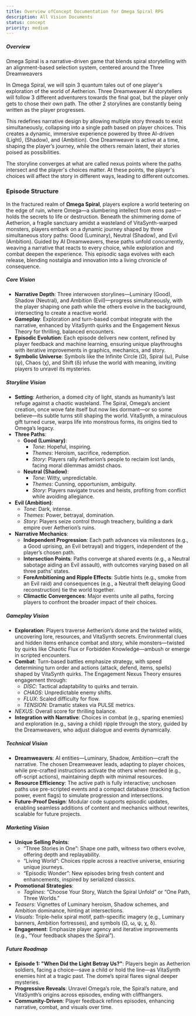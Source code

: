 ```yaml
---
title: Overview ofConcept Documentation for Ωmega Spiral RPG
description: All Vision Documents
status: concept
priority: medium
---
```


##### **Overview**

Ωmega Spiral is a narrative-driven game that blends spiral storytelling with an alignment-based selection system, centered around the Three Dreamweavers

In Ωmega Spiral, we will spin 3 quantum tales out of one player's exploration of the world of Aetherion. Three Dreamweaver AI storytellers will follow 3 different adventurers towards the final goal, but the player only gets to chose their own path. The other 2 storylines are constantly being written as the player progresses.

This redefines narrative design by allowing multiple story threads to exist simultaneously, collapsing into a single path based on player choices. This creates a dynamic, immersive experience powered by three AI-driven  (Light),  (Shadow), and  (Ambition). One Dreamweaver is active at a time, shaping the player’s journey, while the others remain latent, their stories poised as possibilities.

The storyline converges at what are called nexus points where the paths intersect and the player's choices matter. At these points, the player's choices will affect the story in different ways, leading to different outcomes.

### Episode Structure

In the fractured realm of **Ωmega Spiral**, players explore a world teetering on the edge of ruin, where Omega—a slumbering intellect from eons past—holds the secrets to life or destruction. Beneath the shimmering dome of Aetherion, a fragile sanctuary amidst a wasteland of VitaSynth-warped monsters, players embark on a dynamic journey shaped by three simultaneous story paths: Good (Luminary), Neutral (Shadow), and Evil (Ambition). Guided by AI Dreamweavers, these paths unfold concurrently, weaving a narrative that reacts to every choice, while exploration and combat deepen the experience. This episodic saga evolves with each release, blending nostalgia and innovation into a living chronicle of consequence.

##### **Core Vision**
- **Narrative Depth**: Three interwoven storylines—Luminary (Good), Shadow (Neutral), and Ambition (Evil)—progress simultaneously, with the player shaping one path while the others evolve in the background, intersecting to create a reactive world.
- **Gameplay**: Exploration and turn-based combat integrate with the narrative, enhanced by VitaSynth quirks and the Engagement Nexus Theory for thrilling, balanced encounters.
- **Episodic Evolution**: Each episode delivers new content, refined by player feedback and machine learning, ensuring unique playthroughs with iterative improvements in graphics, mechanics, and story.
- **Symbolic Universe**: Symbols like the Infinite Circle (Ω), Spiral (ω), Pulse (ψ), Chaos (χ), and Shift (δ) infuse the world with meaning, inviting players to unravel its mysteries.

##### **Storyline Vision**
- **Setting**: Aetherion, a domed city of light, stands as humanity’s last refuge against a chaotic wasteland. The Spiral, Omega’s ancient creation, once wove fate itself but now lies dormant—or so some believe—its subtle turns still shaping the world. VitaSynth, a miraculous gift turned curse, warps life into monstrous forms, its origins tied to Omega’s legacy.
- **Three Paths**:
  - **Good (Luminary)**:
    - *Tone*: Hopeful, inspiring.
    - *Themes*: Heroism, sacrifice, redemption.
    - *Story*: Players rally Aetherion’s people to reclaim lost lands, facing moral dilemmas amidst chaos.
  - **Neutral (Shadow)**:
    - *Tone*: Witty, unpredictable.
    - *Themes*: Cunning, opportunism, ambiguity.
    - *Story*: Players navigate truces and heists, profiting from conflict while avoiding allegiance.
- **Evil (Ambition)**:
  - *Tone*: Dark, intense.
  - *Themes*: Power, betrayal, domination.
  - *Story*: Players seize control through treachery, building a dark empire over Aetherion’s ruins.
- **Narrative Mechanics**:
  - **Independent Progression**: Each path advances via milestones (e.g., a Good uprising, an Evil betrayal) and triggers, independent of the player’s chosen path.
  - **Intersection Points**: Paths converge at shared events (e.g., a Neutral sabotage aiding an Evil assault), with outcomes varying based on all three paths’ states.
  - **ForeAmbitioning and Ripple Effects**: Subtle hints (e.g., smoke from an Evil raid) and consequences (e.g., a Neutral theft delaying Good reconstruction) tie the world together.
  - **Climactic Convergences**: Major events unite all paths, forcing players to confront the broader impact of their choices.

##### **Gameplay Vision**
- **Exploration**: Players traverse Aetherion’s dome and the twisted wilds, uncovering lore, resources, and VitaSynth secrets. Environmental clues and hidden items enhance combat and story, while monsters—twisted by quirks like Chaotic Flux or Forbidden Knowledge—ambush or emerge in scripted encounters.
- **Combat**: Turn-based battles emphasize strategy, with speed determining turn order and actions (attack, defend, items, spells) shaped by VitaSynth quirks. The Engagement Nexus Theory ensures engagement through:
  - *DISC*: Tactical adaptability to quirks and terrain.
  - *CHAOS*: Unpredictable enemy shifts.
  - *FLUX*: Scaled difficulty for flow.
  - *TENSION*: Dramatic stakes via PULSE metrics.
- *NEXUS*: Overall score for thrilling balance.
- **Integration with Narrative**: Choices in combat (e.g., sparing enemies) and exploration (e.g., saving a child) ripple through the story, guided by the Dreamweavers, who adjust dialogue and events dynamically.

##### **Technical Vision**
- **Dreamweavers**: AI entities—Luminary, Shadow, Ambition—craft the narrative. The chosen Dreamweaver leads, adapting to player choices, while pre-crafted instructions activate the others when needed (e.g., off-script actions), maintaining depth with minimal resources.
- **Resource Efficiency**: The active path is fully interactive; unchosen paths use pre-scripted events and a compact database (tracking faction power, event flags) to simulate progression and intersections.
- **Future-Proof Design**: Modular code supports episodic updates, enabling seamless additions of content and mechanics without rewrites, scalable for future projects.

##### **Marketing Vision**
- **Unique Selling Points**:
  - “Three Stories in One”: Shape one path, witness two others evolve, offering depth and replayability.
  - “Living World”: Choices ripple across a reactive universe, ensuring unique journeys.
  - “Episodic Wonder”: New episodes bring fresh content and enhancements, inspired by serialized classics.
- **Promotional Strategies**:
  - *Taglines*: “Choose Your Story, Watch the Spiral Unfold” or “One Path, Three Worlds.”
- *Teasers*: Vignettes of Luminary heroism, Shadow schemes, and Ambition dominance, hinting at intersections.
- *Visuals*: Triple-helix spiral motif, path-specific imagery (e.g., Luminary banners, Ambition fortresses), and symbols (Ω, ω, ψ, χ, δ).
- **Engagement**: Emphasize player agency and iterative improvements (e.g., “Your feedback shapes the Spiral”).

##### **Future Roadmap**
- **Episode 1: "When Did the Light Betray Us?"**: Players begin as Aetherion soldiers, facing a choice—save a child or hold the line—as VitaSynth enemies hint at a tragic past. The dome’s spiral flares signal deeper mysteries.
- **Progressive Reveals**: Unravel Omega’s role, the Spiral’s nature, and VitaSynth’s origins across episodes, ending with cliffhangers.
- **Community-Driven**: Player feedback refines episodes, enhancing narrative, combat, and visuals over time.